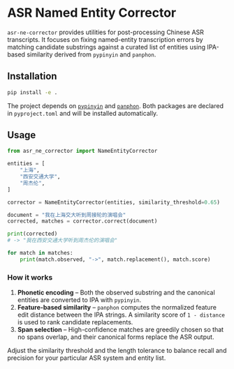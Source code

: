 # ASR Named Entity Corrector

`asr-ne-corrector` provides utilities for post-processing Chinese ASR
transcripts. It focuses on fixing named-entity transcription errors by matching
candidate substrings against a curated list of entities using IPA-based
similarity derived from `pypinyin` and `panphon`.

## Installation

```bash
pip install -e .
```

The project depends on [`pypinyin`](https://github.com/mozillazg/python-pinyin)
and [`panphon`](https://github.com/dmort27/panphon). Both packages are declared
in `pyproject.toml` and will be installed automatically.

## Usage

```python
from asr_ne_corrector import NameEntityCorrector

entities = [
    "上海",
    "西安交通大学",
    "周杰伦",
]

corrector = NameEntityCorrector(entities, similarity_threshold=0.65)

document = "我在上海交大听到周接轮的演唱会"
corrected, matches = corrector.correct(document)

print(corrected)
# -> "我在西安交通大学听到周杰伦的演唱会"

for match in matches:
    print(match.observed, "->", match.replacement(), match.score)
```

### How it works

1. **Phonetic encoding** – Both the observed substring and the canonical
   entities are converted to IPA with `pypinyin`.
2. **Feature-based similarity** – `panphon` computes the normalized feature edit
   distance between the IPA strings. A similarity score of `1 - distance` is
   used to rank candidate replacements.
3. **Span selection** – High-confidence matches are greedily chosen so that no
   spans overlap, and their canonical forms replace the ASR output.

Adjust the similarity threshold and the length tolerance to balance recall and
precision for your particular ASR system and entity list.
